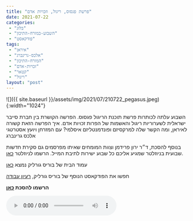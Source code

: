 ```yaml
---
title: "פרשת פגסוס, ריגול, וזכויות אדם"
date: 2021-07-22
categories: 
 - "בלוג"
 - "השבוע-במזרח-התיכון"
 - "פודקאסט"
tags: 
 - "איראן"
 - "אלכס-גרינברג"
 - "המזרח-התיכון"
 - "זכויות-אדם"
 - "קטאר"
 - "ריגול"
layout: "post"
---
```


![]({{ site.baseurl }}/assets/img/2021/07/210722_pegasus.jpeg){:width="1024"}

השבוע עלתה לכותרות פרשת תוכנת הריגול פגסוס. הפרשה הקושרת בין חברת סייבר ישראלית לשערוריות ריגול והאשמות של הפרות זכויות אדם. איך הפרשה הזאת קשורה לאיראן, ומה הקשר שלה למרקסיזם ופונדמנטליזם איסלמי? עם המזרחן ויועץ אסטרטגי אלכס גרינברג

בנוסף להסכת, ד״ר ירון פרידמן וצוות המומחים שאיתו מפרסמים גם סקירת חדשות שבועית בניוזלטר שמגיע אליכם כל שבוע ישירות לתיבת המייל. הרשמו לניוזלטר [כאן](https://haifa.us7.list-manage.com/subscribe?u=11fe1442157d219f56c36d2a9&id=e0b5399e69).

עמוד הבית של בוריס גורליק נמצא [כאן](http://he.gorelik.net/about)

חפשו את הפודקאסט הנוסף של בוריס גורליק, [רעיון עבודה](https://he.gorelik.nert/reayon)

**הרשמו להסכת [כאן](https://anchor.fm/hashavua)**

<audio controls src="https://d3ctxlq1ktw2nl.cloudfront.net/staging/2021-6-14/205282837-44100-2-2ad35643800af.m4a" class=" wp-block-audio"></audio>
